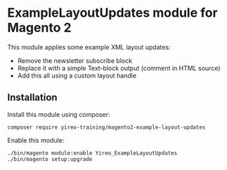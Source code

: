 # ExampleLayoutUpdates module for Magento 2
This module applies some example XML layout updates:
- Remove the newsletter subscribe block
- Replace it with a simple Text-block output (comment in HTML source)
- Add this all using a custom layout handle

## Installation
Install this module using composer:

    composer require yireo-training/magento2-example-layout-updates

Enable this module:

    ./bin/magento module:enable Yireo_ExampleLayoutUpdates
    ./bin/magento setup:upgrade
